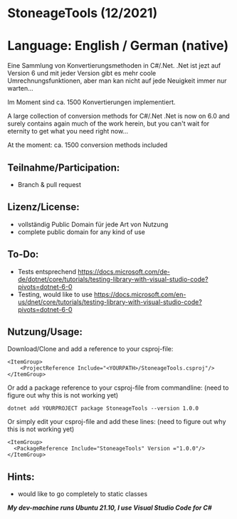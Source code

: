 # StoneageTools (12/2021)
# Language: English / German (native)
Eine Sammlung von Konvertierungsmethoden in C#/.Net. .Net ist jezt auf Version 6 und mit jeder Version gibt es mehr coole Umrechnungsfunktionen, aber man kan nicht auf jede Neuigkeit immer nur warten...

Im Moment sind ca. 1500 Konvertierungen implementiert.

A large collection of conversion methods for C#/.Net .Net is now on 6.0 and surely contains again much of the work herein, but you can't wait for eternity to get what you need right now...

At the moment: ca. 1500 conversion methods included

## Teilnahme/Participation: 
- Branch & pull request

## Lizenz/License: 
- vollständig Public Domain für jede Art von Nutzung
- complete public domain for any kind of use

## To-Do:
- Tests entsprechend https://docs.microsoft.com/de-de/dotnet/core/tutorials/testing-library-with-visual-studio-code?pivots=dotnet-6-0
- Testing, would like to use https://docs.microsoft.com/en-us/dnet/core/tutorials/testing-library-with-visual-studio-code?pivots=dotnet-6-0

## Nutzung/Usage: 
Download/Clone and add a reference to your csproj-file:
```
<ItemGroup>
    <ProjectReference Include="<YOURPATH>/StoneageTools.csproj"/>
</ItemGroup>
```
Or add a package reference to your csproj-file from commandline: (need to figure out why this is not working yet)
```
dotnet add YOURPROJECT package StoneageTools --version 1.0.0
```
Or simply edit your csproj-file and add these lines: (need to figure out why this is not working yet)
```
<ItemGroup>
  <PackageReference Include="StoneageTools" Version ="1.0.0"/>
</ItemGroup>
```

## Hints:
- would like to go completely to static classes

***My dev-machine runs Ubuntu 21.10, I use Visual Studio Code for C#***
